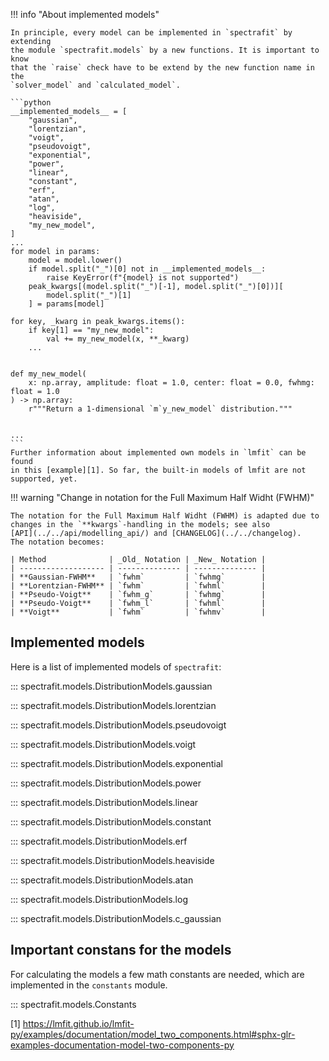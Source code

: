 !!! info "About implemented models"

    In principle, every model can be implemented in `spectrafit` by extending
    the module `spectrafit.models` by a new functions. It is important to know
    that the `raise` check have to be extend by the new function name in the
    `solver_model` and `calculated_model`.

    ```python
    __implemented_models__ = [
        "gaussian",
        "lorentzian",
        "voigt",
        "pseudovoigt",
        "exponential",
        "power",
        "linear",
        "constant",
        "erf",
        "atan",
        "log",
        "heaviside",
        "my_new_model",
    ]
    ...
    for model in params:
        model = model.lower()
        if model.split("_")[0] not in __implemented_models__:
            raise KeyError(f"{model} is not supported")
        peak_kwargs[(model.split("_")[-1], model.split("_")[0])][
            model.split("_")[1]
        ] = params[model]

    for key, _kwarg in peak_kwargs.items():
        if key[1] == "my_new_model":
            val += my_new_model(x, **_kwarg)
        ...


    def my_new_model(
        x: np.array, amplitude: float = 1.0, center: float = 0.0, fwhmg: float = 1.0
    ) -> np.array:
        r"""Return a 1-dimensional `m`y_new_model` distribution."""


    ...
    ```
    Further information about implemented own models in `lmfit` can be found
    in this [example][1]. So far, the built-in models of lmfit are not
    supported, yet.

!!! warning "Change in notation for the Full Maximum Half Widht (FWHM)"

    The notation for the Full Maximum Half Widht (FWHM) is adapted due to
    changes in the `**kwargs`-handling in the models; see also
    [API](../../api/modelling_api/) and [CHANGELOG](../../changelog).
    The notation becomes:

    | Method              | _Old_ Notation | _New_ Notation |
    | ------------------- | -------------- | -------------- |
    | **Gaussian-FWHM**   | `fwhm`         | `fwhmg`        |
    | **Lorentzian-FWHM** | `fwhm`         | `fwhml`        |
    | **Pseudo-Voigt**    | `fwhm_g`       | `fwhmg`        |
    | **Pseudo-Voigt**    | `fwhm_l`       | `fwhml`        |
    | **Voigt**           | `fwhm`         | `fwhmv`        |

## Implemented models

Here is a list of implemented models of `spectrafit`:

::: spectrafit.models.DistributionModels.gaussian

::: spectrafit.models.DistributionModels.lorentzian

::: spectrafit.models.DistributionModels.pseudovoigt

::: spectrafit.models.DistributionModels.voigt

::: spectrafit.models.DistributionModels.exponential

::: spectrafit.models.DistributionModels.power

::: spectrafit.models.DistributionModels.linear

::: spectrafit.models.DistributionModels.constant

::: spectrafit.models.DistributionModels.erf

::: spectrafit.models.DistributionModels.heaviside

::: spectrafit.models.DistributionModels.atan

::: spectrafit.models.DistributionModels.log

::: spectrafit.models.DistributionModels.c_gaussian

## Important constans for the models

For calculating the models a few math constants are needed, which are
implemented in the `constants` module.

::: spectrafit.models.Constants

[1]
https://lmfit.github.io/lmfit-py/examples/documentation/model_two_components.html#sphx-glr-examples-documentation-model-two-components-py
